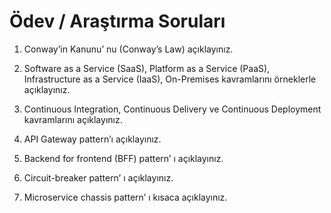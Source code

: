 # Ödev / Araştırma Soruları

1. Conway’in Kanunu’ nu (Conway’s Law) açıklayınız.

2. Software as a Service (SaaS), Platform as a Service (PaaS), Infrastructure as a
Service (IaaS), On-Premises kavramlarını örneklerle açıklayınız.

3. Continuous Integration, Continuous Delivery ve Continuous Deployment
kavramlarını açıklayınız.

4. API Gateway pattern’ı açıklayınız.

5. Backend for frontend (BFF) pattern’ ı açıklayınız.

6. Circuit-breaker pattern’ ı açıklayınız.

7. Microservice chassis pattern’ ı kısaca açıklayınız.
